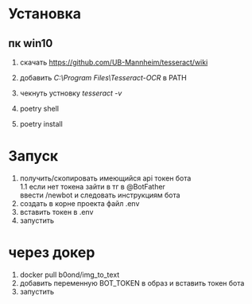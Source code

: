 # Установка

## пк win10
1. скачать https://github.com/UB-Mannheim/tesseract/wiki

2. добавить *C:\Program Files\Tesseract-OCR* в PATH
3. чекнуть устновку *tesseract -v*
4. poetry shell
5. poetry install

# Запуск

1. получить/скопировать имеющийся api токен бота\
1.1 если нет токена зайти в тг в @BotFather\
    ввести /newbot и следовать инструкциям бота
2. создать в корне проекта файл .env
3. вставить токен в .env
4. запустить

# через докер
1. docker pull b0ond/img_to_text
2. добавить переменную BOT_TOKEN в образ и вставить токен бота
3. запустить